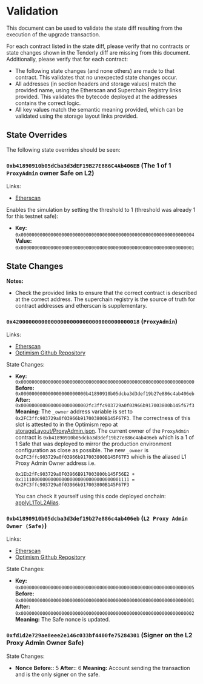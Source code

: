 # Validation

This document can be used to validate the state diff resulting from the execution of the upgrade
transaction.

For each contract listed in the state diff, please verify that no contracts or state changes shown in the Tenderly diff are missing from this document. Additionally, please verify that for each contract:

- The following state changes (and none others) are made to that contract. This validates that no unexpected state changes occur.
- All addresses (in section headers and storage values) match the provided name, using the Etherscan and Superchain Registry links provided. This validates the bytecode deployed at the addresses contains the correct logic.
- All key values match the semantic meaning provided, which can be validated using the storage layout links provided.

## State Overrides

The following state overrides should be seen:

### `0xb41890910b05dCba3d3dEF19B27E886C4Ab406EB` (The 1 of 1 `ProxyAdmin` owner Safe on L2)

Links:
- [Etherscan](https://sepolia-optimism.etherscan.io/address/0xb41890910b05dCba3d3dEF19B27E886C4Ab406EB)

Enables the simulation by setting the threshold to 1 (threshold was already 1 for this testnet safe):

- **Key:** `0x0000000000000000000000000000000000000000000000000000000000000004` <br/>
  **Value:** `0x0000000000000000000000000000000000000000000000000000000000000001`

## State Changes

**Notes:**
- Check the provided links to ensure that the correct contract is described at the correct address. The superchain registry is the source of truth for contract addresses and etherscan is supplementary.

### `0x4200000000000000000000000000000000000018` (`ProxyAdmin`)

Links:
- [Etherscan](https://sepolia-optimism.etherscan.io/address/0x4200000000000000000000000000000000000018)
- [Optimism Github Repository](https://github.com/ethereum-optimism/optimism/blob/bcdf96abe62da2caaacb0d9571518a7b6c872a37/op-service/predeploys/addresses.go#L23)

State Changes:
- **Key:** `0x0000000000000000000000000000000000000000000000000000000000000000` <br/>
  **Before:** `0x000000000000000000000000b41890910b05dcba3d3def19b27e886c4ab406eb` <br/>
  **After:** `0x0000000000000000000000002fc3ffc903729a0f03966b917003800b145f67f3` <br/>
  **Meaning:** The `_owner` address variable is set to `0x2FC3ffc903729a0f03966b917003800B145F67F3`. The correctness of
   this slot is attested to in the Optimism repo at [storageLayout/ProxyAdmin.json](https://github.com/ethereum-optimism/optimism/blob/develop/packages/contracts-bedrock/snapshots/storageLayout/ProxyAdmin.json#L4). The current owner of the `ProxyAdmin` contract is `0xb41890910b05dcba3d3def19b27e886c4ab406eb` which is a 1 of 1 Safe that was deployed to mirror the production environment configuration as close as possible. The new `_owner` is `0x2FC3ffc903729a0f03966b917003800B145F67F3` which is the aliased L1 Proxy Admin Owner address i.e. 
   ```
   0x1Eb2fFc903729a0F03966B917003800b145F56E2 + 0x1111000000000000000000000000000000001111 = 0x2FC3ffc903729a0f03966b917003800B145F67F3
   ```
   You can check it yourself using this code deployed onchain: [applyL1ToL2Alias](https://sepolia.etherscan.io/address/0xDB893121a8CF3ae4c6fa2fbdcE37691BdA92a838#readContract#F1).

### `0xb41890910b05dcba3d3def19b27e886c4ab406eb` (`L2 Proxy Admin Owner (Safe)`)

Links:
- [Etherscan](https://sepolia-optimism.etherscan.io/address/0xb41890910b05dCba3d3dEF19B27E886C4Ab406EB)
- [Optimism Github Repository](https://github.com/ethereum-optimism/optimism/blob/bcdf96abe62da2caaacb0d9571518a7b6c872a37/op-service/predeploys/addresses.go#L23)

State Changes:
- **Key:** `0x0000000000000000000000000000000000000000000000000000000000000005` <br/>
  **Before:** `0x0000000000000000000000000000000000000000000000000000000000000001` <br/>
  **After:** `0x0000000000000000000000000000000000000000000000000000000000000002` <br/>
  **Meaning:** The Safe nonce is updated.

### `0xfd1d2e729ae8eee2e146c033bf4400fe75284301` (Signer on the L2 Proxy Admin Owner Safe)

State Changes:
- **Nonce**
  **Before:**: 5
  **After:**: 6
  **Meaning:** Account sending the transaction and is the only signer on the safe.
